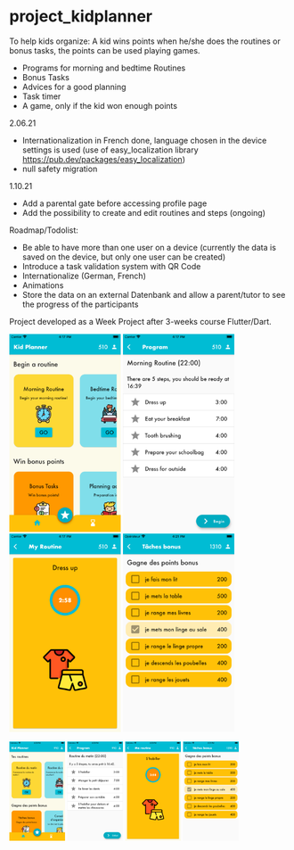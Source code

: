 # project_kidplanner

To help kids organize:
A kid wins points when he/she does the routines or bonus tasks, the points can be used playing games.

- Programs for morning and bedtime Routines
- Bonus Tasks
- Advices for a good planning
- Task timer
- A game, only if the kid won enough points

2.06.21
- Internationalization in French done, language chosen in the device settings is used (use of easy_localization library https://pub.dev/packages/easy_localization)
- null safety migration

1.10.21
- Add a parental gate before accessing profile page
- Add the possibility to create and edit routines and steps (ongoing)

Roadmap/Todolist:

- Be able to have more than one user on a device (currently the data is saved on the device, but only one user can be created)
- Introduce a task validation system with QR Code
- Internationalize (German, French)
- Animations
- Store the data on an external Datenbank and allow a parent/tutor to see the progress of the participants

Project developed as a Week Project after 3-weeks course Flutter/Dart.

<img src="readme-images/Home-EN-iPhone-8-Plus.png" alt="App Screenshot: Home page" width="200"/> <img src="readme-images/Program-detail-EN-iPhone-8-Plus.png" alt="App Screenshot: Routine detail" width="200"/> <img src="readme-images/Program-step-EN-iPhone-8-Plus.png" alt="App Screenshot: Routine Step" width="200"/> <img src="readme-images/Bonus-FR-iPhone-8-Plus.png" alt="App Screenshot: Bonus List" width="200"/>

<img src="readme-images/Home-FR-iPhone-8-Plus.png" alt="App Screenshot: Home page in french" width="100"/> <img src="readme-images/Program-detail-FR-iPhone-8-Plus.png" alt="App Screenshot: Routine detail in french" width="100"/> <img src="readme-images/Program-step-FR-iPhone-8-Plus.png" alt="App Screenshot: Routine Step in french" width="100"/> <img src="readme-images/Bonus-FR-iPhone-8-Plus.png" alt="App Screenshot: Bonus list in french" width="100"/>


